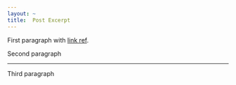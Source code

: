 ```yaml
---
layout: ~
title:  Post Excerpt
---
```


First paragraph with [link ref][link].

Second paragraph

---

Third paragraph

[link]: http://www.jekyllrb.com/

